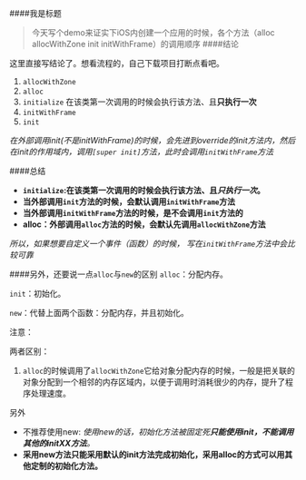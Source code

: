 ####我是标题
> 今天写个demo来证实下iOS内创建一个应用的时候，各个方法（alloc  allocWithZone init initWithFrame）的调用顺序
####结论

这里直接写结论了。想看流程的，自己下载项目打断点看吧。

1. `allocWithZone`
2. `alloc`
3. `initialize` 在该类第一次调用的时候会执行该方法、且**只执行一次**
4. `initWithFrame`
5. `init`

*在外部调用init(不是initWithFrame)的时候，会先进到override的init方法内，然后在init的作用域内，调用`[super init]`方法，此时会调用`initWithFrame`方法*

####总结
- **`initialize`:在该类第一次调用的时候会执行该方法、且*只执行一次*。**
- **当外部调用`init`方法的时候，会默认调用`initWithFrame`方法**
- **当外部调用`initWithFrame`方法的时候，是不会调用`init`方法的**
- **alloc：外部调用`alloc`方法的时候，会默认先调用`allocWithZone`方法**

*所以，如果想要自定义一个事件（函数）的时候， 写在`initWithFrame`方法中会比较可靠*

####另外，还要说一点`alloc`与`new`的区别
`alloc`：分配内存。

`init`：初始化。

`new`：代替上面两个函数：分配内存，并且初始化。

注意：

两者区别：
1. `alloc`的时候调用了`allocWithZone`它给对象分配内存的时候，一般是把关联的对象分配到一个相邻的内存区域内，以便于调用时消耗很少的内存，提升了程序处理速度。

另外

- 不推荐使用new:
*使用new的话，初始化方法被固定死**只能使用init，不能调用其他的initXX方法**。*
- **采用new方法只能采用默认的init方法完成初始化，采用alloc的方式可以用其他定制的初始化方法。**

